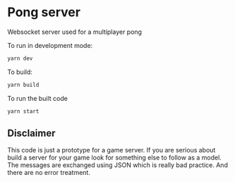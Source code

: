 # Pong server

Websocket server used for a multiplayer pong

To run in development mode:

``` bash
yarn dev
```

To build:

``` bash
yarn build
```

To run the built code

``` bash
yarn start
```

## Disclaimer

This code is just a prototype for a game server. If you are serious about build a server for your game look for something else to follow as a model. The messages are exchanged using JSON which is really bad practice. And there are no error treatment.

